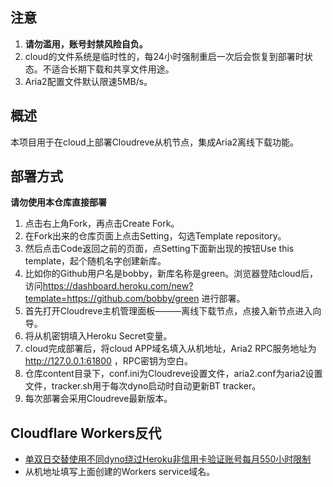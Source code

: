 
## 注意

 1. **请勿滥用，账号封禁风险自负。**
 2. cloud的文件系统是临时性的，每24小时强制重启一次后会恢复到部署时状态。不适合长期下载和共享文件用途。
 3. Aria2配置文件默认限速5MB/s。

## 概述

  本项目用于在cloud上部署Cloudreve从机节点，集成Aria2离线下载功能。
  
## 部署方式

 **请勿使用本仓库直接部署**  

 1. 点击右上角Fork，再点击Create Fork。
 2. 在Fork出来的仓库页面上点击Setting，勾选Template repository。
 3. 然后点击Code返回之前的页面，点Setting下面新出现的按钮Use this template，起个随机名字创建新库。
 4. 比如你的Github用户名是bobby，新库名称是green。浏览器登陆cloud后，访问<https://dashboard.heroku.com/new?template=https://github.com/bobby/green> 进行部署。
 5. 首先打开Cloudreve主机管理面板———离线下载节点，点接入新节点进入向导。
 6. 将从机密钥填入Heroku Secret变量。
 7. cloud完成部署后，将cloud APP域名填入从机地址，Aria2 RPC服务地址为<http://127.0.0.1:61800> ，RPC密钥为空白。
 8. 仓库content目录下，conf.ini为Cloudreve设置文件，aria2.conf为aria2设置文件，tracker.sh用于每次dyno启动时自动更新BT tracker。
 9. 每次部署会采用Cloudreve最新版本。

## Cloudflare Workers反代

- [单双日交替使用不同dyno绕过Heroku非信用卡验证账号每月550小时限制](https://github.com/wy580477/PaaS-Related/blob/main/CF_Workers_Reverse_Proxy_chs.md)
- 从机地址填写上面创建的Workers service域名。
